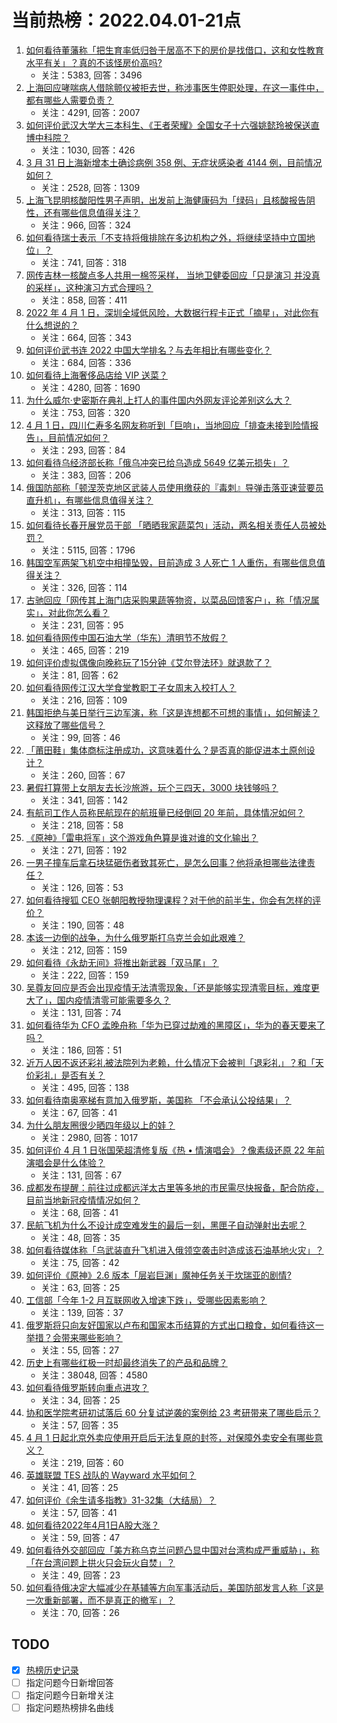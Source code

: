 # 当前热榜：2022.04.01-21点
1. [如何看待董藩称「把生育率低归咎于居高不下的房价是找借口，这和女性教育水平有关」？真的不该怪房价高吗?](https://www.zhihu.com/question/524936004)
    * 关注：5383, 回答：3496
2. [上海回应哮喘病人借除颤仪被拒去世，称涉事医生停职处理，在这一事件中，都有哪些人需要负责？](https://www.zhihu.com/question/525208546)
    * 关注：4291, 回答：2007
3. [如何评价武汉大学大三本科生、《王者荣耀》全国女子十六强姚懿玲被保送直博中科院？](https://www.zhihu.com/question/525038100)
    * 关注：1030, 回答：426
4. [3 月 31 日上海新增本土确诊病例 358 例、无症状感染者 4144 例，目前情况如何？](https://www.zhihu.com/question/525349059)
    * 关注：2528, 回答：1309
5. [上海飞昆明核酸阳性男子声明，出发前上海健康码为「绿码」且核酸报告阴性，还有哪些信息值得关注？](https://www.zhihu.com/question/525211417)
    * 关注：966, 回答：324
6. [如何看待瑞士表示「不支持将俄排除在多边机构之外，将继续坚持中立国地位」？](https://www.zhihu.com/question/525270767)
    * 关注：741, 回答：318
7. [网传吉林一核酸点多人共用一棉签采样， 当地卫健委回应「只是演习 并没真的采样」，这种演习方式合理吗？](https://www.zhihu.com/question/525400659)
    * 关注：858, 回答：411
8. [2022 年 4 月 1 日，深圳全域低风险，大数据行程卡正式「摘星」，对此你有什么想说的？](https://www.zhihu.com/question/525322048)
    * 关注：664, 回答：343
9. [如何评价武书连 2022 中国大学排名？与去年相比有哪些变化？](https://www.zhihu.com/question/525084475)
    * 关注：684, 回答：336
10. [如何看待上海奢侈品店给 VIP 送菜？](https://www.zhihu.com/question/525194389)
    * 关注：4280, 回答：1690
11. [为什么威尔·史密斯在典礼上打人的事件国内外网友评论差别这么大？](https://www.zhihu.com/question/525059545)
    * 关注：753, 回答：320
12. [4 月 1 日，四川仁寿多名网友称听到「巨响」，当地回应「排查未接到险情报告」，目前情况如何？](https://www.zhihu.com/question/525417152)
    * 关注：293, 回答：84
13. [如何看待乌经济部长称「俄乌冲突已给乌造成 5649 亿美元损失」？](https://www.zhihu.com/question/525297240)
    * 关注：383, 回答：206
14. [俄国防部称「顿涅茨克地区武装人员使用缴获的『毒刺』导弹击落亚速营要员直升机」，有哪些信息值得关注？](https://www.zhihu.com/question/525373552)
    * 关注：313, 回答：115
15. [如何看待长春开展党员干部 「晒晒我家蔬菜包」活动，两名相关责任人员被处罚？](https://www.zhihu.com/question/525163233)
    * 关注：5115, 回答：1796
16. [韩国空军两架飞机空中相撞坠毁，目前造成 3 人死亡 1 人重伤，有哪些信息值得关注？](https://www.zhihu.com/question/525402896)
    * 关注：326, 回答：114
17. [古驰回应「网传其上海门店采购果蔬等物资，以菜品回馈客户」，称「情况属实」，对此你怎么看？](https://www.zhihu.com/question/525407075)
    * 关注：231, 回答：95
18. [如何看待网传中国石油大学（华东）清明节不放假？](https://www.zhihu.com/question/525377305)
    * 关注：465, 回答：219
19. [如何评价虚拟偶像向晚称玩了15分钟《艾尔登法环》就退款了？](https://www.zhihu.com/question/519814445)
    * 关注：81, 回答：62
20. [如何看待网传江汉大学食堂教职工子女周末入校打人？](https://www.zhihu.com/question/524793743)
    * 关注：216, 回答：109
21. [韩国拒绝与美日举行三边军演，称「这是连想都不可想的事情」，如何解读？这释放了哪些信号？](https://www.zhihu.com/question/525376830)
    * 关注：99, 回答：46
22. [「莆田鞋」集体商标注册成功，这意味着什么？是否真的能促进本土原创设计？](https://www.zhihu.com/question/524943577)
    * 关注：260, 回答：67
23. [暑假打算带上女朋友去长沙旅游，玩个三四天，3000 块钱够吗？](https://www.zhihu.com/question/523590372)
    * 关注：341, 回答：142
24. [有航司工作人员称民航现在的航班量已经倒回 20 年前，具体情况如何？](https://www.zhihu.com/question/524970967)
    * 关注：218, 回答：58
25. [《原神》「雷电将军」这个游戏角色算是谁对谁的文化输出？](https://www.zhihu.com/question/514108514)
    * 关注：271, 回答：192
26. [一男子撞车后拿石块猛砸伤者致其死亡，是怎么回事？他将承担哪些法律责任？](https://www.zhihu.com/question/525246422)
    * 关注：126, 回答：53
27. [如何看待搜狐 CEO 张朝阳教授物理课程？对于他的前半生，你会有怎样的评价？](https://www.zhihu.com/question/524303519)
    * 关注：190, 回答：48
28. [本该一边倒的战争，为什么俄罗斯打乌克兰会如此艰难？](https://www.zhihu.com/question/525032980)
    * 关注：212, 回答：159
29. [如何看待《永劫无间》将推出新武器「双马尾」？](https://www.zhihu.com/question/525379550)
    * 关注：222, 回答：159
30. [吴尊友回应是否会出现疫情无法清零现象，「还是能够实现清零目标，难度更大了」，国内疫情清零可能需要多久？](https://www.zhihu.com/question/525423112)
    * 关注：131, 回答：74
31. [如何看待华为 CFO 孟晚舟称「华为已穿过劫难的黑障区」，华为的春天要来了吗？](https://www.zhihu.com/question/524760561)
    * 关注：186, 回答：51
32. [近万人因不返还彩礼被法院列为老赖，什么情况下会被判「退彩礼」？和「天价彩礼」是否有关？](https://www.zhihu.com/question/525148594)
    * 关注：495, 回答：138
33. [如何看待南奥塞梯有意加入俄罗斯，美国称 「不会承认公投结果」？](https://www.zhihu.com/question/525193864)
    * 关注：67, 回答：41
34. [为什么朋友圈很少晒四年级以上的娃？](https://www.zhihu.com/question/462953490)
    * 关注：2980, 回答：1017
35. [如何评价 4 月 1 日张国荣超清修复版《热 • 情演唱会》？像素级还原 22 年前演唱会是什么体验？](https://www.zhihu.com/question/525287913)
    * 关注：131, 回答：67
36. [成都发布提醒：前往过成都远洋太古里等多地的市民需尽快报备，配合防疫，目前当地新冠疫情情况如何？](https://www.zhihu.com/question/525438958)
    * 关注：68, 回答：41
37. [民航飞机为什么不设计成空难发生的最后一刻，黑匣子自动弹射出去呢？](https://www.zhihu.com/question/524352233)
    * 关注：48, 回答：35
38. [如何看待媒体称「乌武装直升飞机进入俄领空袭击时造成该石油基地火灾」？](https://www.zhihu.com/question/525411539)
    * 关注：75, 回答：42
39. [如何评价《原神》2.6 版本「层岩巨渊」魔神任务关于坎瑞亚的剧情?](https://www.zhihu.com/question/525051807)
    * 关注：63, 回答：25
40. [工信部「今年 1-2 月互联网收入增速下跌」，受哪些因素影响？](https://www.zhihu.com/question/525043834)
    * 关注：139, 回答：37
41. [俄罗斯将只向友好国家以卢布和国家本币结算的方式出口粮食，如何看待这一举措？会带来哪些影响？](https://www.zhihu.com/question/525408564)
    * 关注：55, 回答：27
42. [历史上有哪些红极一时却最终消失了的产品和品牌？](https://www.zhihu.com/question/29228007)
    * 关注：38048, 回答：4580
43. [如何看待俄罗斯转向重点进攻？](https://www.zhihu.com/question/524437597)
    * 关注：34, 回答：25
44. [协和医学院考研初试落后 60 分复试逆袭的案例给 23 考研带来了哪些启示？](https://www.zhihu.com/question/525376557)
    * 关注：57, 回答：35
45. [4 月 1 日起北京外卖应使用开启后无法复原的封签，对保障外卖安全有哪些意义？](https://www.zhihu.com/question/525284484)
    * 关注：219, 回答：60
46. [英雄联盟 TES 战队的 Wayward 水平如何？](https://www.zhihu.com/question/518761836)
    * 关注：41, 回答：25
47. [如何评价《余生请多指教》31-32集（大结局）？](https://www.zhihu.com/question/525279796)
    * 关注：57, 回答：41
48. [如何看待2022年4月1日A股大涨？](https://www.zhihu.com/question/525386759)
    * 关注：59, 回答：47
49. [如何看待外交部回应「美方称乌克兰问题凸显中国对台湾构成严重威胁」，称「在台湾问题上拱火只会玩火自焚」？](https://www.zhihu.com/question/524617588)
    * 关注：49, 回答：23
50. [如何看待俄决定大幅减少在基辅等方向军事活动后，美国防部发言人称「这是一次重新部署，而不是真正的撤军」？](https://www.zhihu.com/question/525019572)
    * 关注：70, 回答：26
## TODO
* [x] [热榜历史记录](hot_history/AllHot.md)
* [ ] 指定问题今日新增回答
* [ ] 指定问题今日新增关注
* [ ] 指定问题热榜排名曲线
